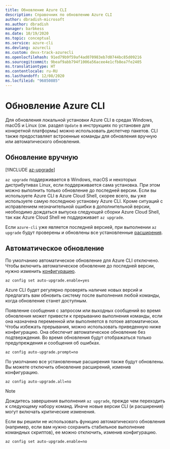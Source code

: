 ```yaml
---
title: Обновление Azure CLI
description: Справочник по обновлению Azure CLI
author: dbradish-microsoft
ms.author: dbradish
manager: barbkess
ms.date: 10/19/2020
ms.topic: conceptual
ms.service: azure-cli
ms.devlang: azurecli
ms.custom: devx-track-azurecli
ms.openlocfilehash: 91ed79b9f59af4ad070983eb7d0744bc85d09216
ms.sourcegitcommit: 9beaf9abb794f1006a56acee4e1cfb8ea7fe2405
ms.translationtype: HT
ms.contentlocale: ru-RU
ms.lasthandoff: 12/08/2020
ms.locfileid: "96850885"
---
```

# <a name="update-the-azure-cli"></a>Обновление Azure CLI

Для обновления локальной установки Azure CLI в средах Windows, macOS и Linux (см. раздел `Update` в инструкциях по установке для конкретной платформы) можно использовать диспетчер пакетов. CLI также предоставляет встроенные команды для обновления вручную или автоматического обновления.

## <a name="manual-update"></a>Обновление вручную
[!INCLUDE [az-upgrade](includes/az-upgrade.md)]

`az upgrade` поддерживается в Windows, macOS и некоторых дистрибутивах Linux, если поддерживается сама установка. При этом можно выполнить только обновление до последней версии. Если вы используете Azure CLI в Azure Cloud Shell, скорее всего, вы уже используете самую последнюю установку Azure CLI. Кроме ситуаций с исправлением незначительной ошибки в дополнительной версии, необходимо дождаться выпуска следующей сборки Azure Cloud Shell, так как Azure Cloud Shell не поддерживает `az upgrade`.

Если `azure-cli` уже является последней версией, при выполнении `az upgrade` будут проверены и обновлены все установленные [расширения](azure-cli-extensions-overview.md).

## <a name="automatic-update"></a>Автоматическое обновление

По умолчанию автоматическое обновление для Azure CLI отключено. Чтобы включить автоматическое обновление до последней версии, нужно изменить [конфигурацию](/cli/azure/config).

```azurecli
az config set auto-upgrade.enable=yes
```

Azure CLI будет регулярно проверять наличие новых версий и предлагать вам обновить систему после выполнения любой команды, когда обновление станет доступным.

Появление сообщения с запросом или выходных сообщений во время обновления может привести к прерыванию выполнения команды, если она назначена переменной или выполняется в потоке автоматически. Чтобы избежать прерывания, можно использовать приведенную ниже конфигурацию. Она обеспечит автоматическое обновление без подтверждения. Во время обновления будут отображаться только предупреждения и сообщения об ошибках.

```azurecli
az config auto-upgrade.prompt=no
```

По умолчанию все установленные расширения также будут обновлены. Вы можете отключить обновление расширений, изменив конфигурацию.

```azurecli
az config auto-upgrade.all=no
```

> [!NOTE]
> Дождитесь завершения выполнения `az upgrade`, прежде чем переходить к следующему набору команд. Иначе новые версии CLI (и расширения) могут включать критические изменения.

Если вы решили не использовать функцию автоматического обновления (например, если вам нужно сохранить стабильное выполнение командных скриптов), ее можно отключить, изменив конфигурацию.
```azurecli
az config set auto-upgrade.enable=no
```
